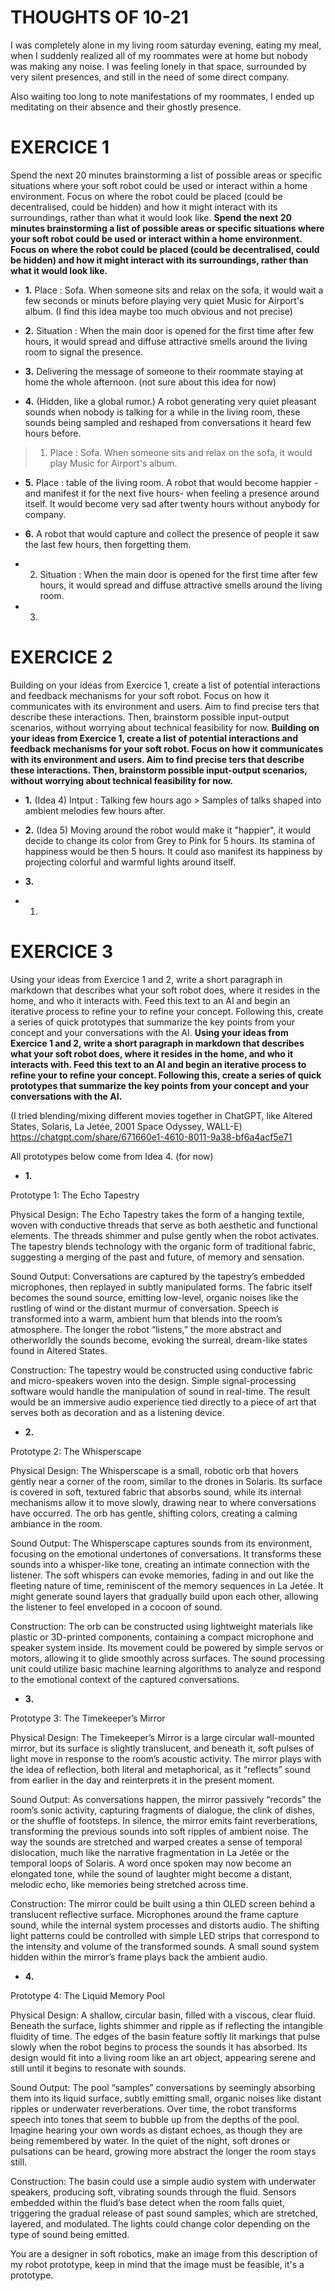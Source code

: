 # THOUGHTS OF 10-21
I was completely alone in my living room saturday evening, eating my meal, when I suddenly realized all of my roommates were at home but nobody was making any noise. I was feeling lonely in that space, surrounded by very silent presences, and still in the need of some direct company. 

Also waiting too long to note manifestations of my roommates, I ended up meditating on their absence and their ghostly presence. 



# EXERCICE 1
Spend the next 20 minutes brainstorming a list of possible areas or specific situations where your soft robot could be used or interact within a home environment. Focus on where the robot could be placed (could be decentralised, could be hidden) and how it might interact with its surroundings, rather than what it would look like.
**Spend the next 20 minutes brainstorming a list of possible areas or specific situations where your soft robot could be used or interact within a home environment. Focus on where the robot could be placed (could be decentralised, could be hidden) and how it might interact with its surroundings, rather than what it would look like.**

- **1.**  Place : Sofa. When someone sits and relax on the sofa, it would wait a few seconds or minuts before playing very quiet Music for Airport's album. (I find this idea maybe too much obvious and not precise)

- **2.**  Situation : When the main door is opened for the first time after few hours, it would spread and diffuse attractive smells around the living room to signal the presence. 

- **3.** Delivering the message of someone to their roommate staying at home the whole afternoon. (not sure about this idea for now)

- **4.** (Hidden, like a global rumor.) A robot generating very quiet pleasant sounds when nobody is talking for a while in the living room, these sounds being sampled and reshaped from conversations it heard few hours before. 

> 1.  Place : Sofa. When someone sits and relax on the sofa, it would play Music for Airport's album. 
- **5.** Place : table of the living room. A robot that would become happier -and manifest it for the next five hours- when feeling a presence around itself. It would become very sad after twenty hours without anybody for company. 

- **6.** A robot that would capture and collect the presence of people it saw the last few hours, then forgetting them.

- 2.  Situation : When the main door is opened for the first time after few hours, it would spread and diffuse attractive smells around the living room. 

- 3.  


# EXERCICE 2 
Building on your ideas from Exercice 1, create a list of potential interactions and feedback mechanisms for your soft robot. Focus on how it communicates with its environment and users. Aim to find precise ters that describe these interactions. Then, brainstorm possible input-output scenarios, without worrying about technical feasibility for now.
**Building on your ideas from Exercice 1, create a list of potential interactions and feedback mechanisms for your soft robot. Focus on how it communicates with its environment and users. Aim to find precise ters that describe these interactions. Then, brainstorm possible input-output scenarios, without worrying about technical feasibility for now.**

- **1.** (Idea 4) Intput : Talking few hours ago > Samples of talks shaped into ambient melodies few hours after.

- **2.** (Idea 5) Moving around the robot would make it "happier", it would decide to change its color from Grey to Pink for 5 hours. Its stamina of happiness would be then 5 hours. It could aso manifest its happiness by projecting colorful and warmful lights around itself. 
             
             
- **3.** 

- 1. 

# EXERCICE 3 
Using your ideas from Exercice 1 and 2, write a short paragraph in markdown that describes what your soft robot does, where it resides in the home, and who it interacts with. Feed this text to an AI and begin an iterative process to refine your to refine your concept.
Following this, create a series of quick prototypes that summarize the key points from your concept and your conversations with the AI. 
**Using your ideas from Exercice 1 and 2, write a short paragraph in markdown that describes what your soft robot does, where it resides in the home, and who it interacts with. Feed this text to an AI and begin an iterative process to refine your to refine your concept. Following this, create a series of quick prototypes that summarize the key points from your concept and your conversations with the AI.**

(I tried blending/mixing different movies together in ChatGPT, like Altered States, Solaris, La Jetée, 2001 Space Odyssey, WALL-E)
https://chatgpt.com/share/671660e1-4610-8011-9a38-bf6a4acf5e71

All prototypes below come from Idea 4. (for now)


- **1.**  

Prototype 1: The Echo Tapestry

Physical Design: The Echo Tapestry takes the form of a hanging textile, woven with conductive threads that serve as both aesthetic and functional elements. The threads shimmer and pulse gently when the robot activates. The tapestry blends technology with the organic form of traditional fabric, suggesting a merging of the past and future, of memory and sensation.

Sound Output: Conversations are captured by the tapestry’s embedded microphones, then replayed in subtly manipulated forms. The fabric itself becomes the sound source, emitting low-level, organic noises like the rustling of wind or the distant murmur of conversation. Speech is transformed into a warm, ambient hum that blends into the room’s atmosphere. The longer the robot “listens,” the more abstract and otherworldly the sounds become, evoking the surreal, dream-like states found in Altered States.

Construction: The tapestry would be constructed using conductive fabric and micro-speakers woven into the design. Simple signal-processing software would handle the manipulation of sound in real-time. The result would be an immersive audio experience tied directly to a piece of art that serves both as decoration and as a listening device.


- **2.**

Prototype 2: The Whisperscape

Physical Design: The Whisperscape is a small, robotic orb that hovers gently near a corner of the room, similar to the drones in Solaris. Its surface is covered in soft, textured fabric that absorbs sound, while its internal mechanisms allow it to move slowly, drawing near to where conversations have occurred. The orb has gentle, shifting colors, creating a calming ambiance in the room.

Sound Output: The Whisperscape captures sounds from its environment, focusing on the emotional undertones of conversations. It transforms these sounds into a whisper-like tone, creating an intimate connection with the listener. The soft whispers can evoke memories, fading in and out like the fleeting nature of time, reminiscent of the memory sequences in La Jetée. It might generate sound layers that gradually build upon each other, allowing the listener to feel enveloped in a cocoon of sound.

Construction: The orb can be constructed using lightweight materials like plastic or 3D-printed components, containing a compact microphone and speaker system inside. Its movement could be powered by simple servos or motors, allowing it to glide smoothly across surfaces. The sound processing unit could utilize basic machine learning algorithms to analyze and respond to the emotional context of the captured conversations.


- **3.**

Prototype 3: The Timekeeper’s Mirror

Physical Design: The Timekeeper’s Mirror is a large circular wall-mounted mirror, but its surface is slightly translucent, and beneath it, soft pulses of light move in response to the room’s acoustic activity. The mirror plays with the idea of reflection, both literal and metaphorical, as it “reflects” sound from earlier in the day and reinterprets it in the present moment.

Sound Output: As conversations happen, the mirror passively “records” the room’s sonic activity, capturing fragments of dialogue, the clink of dishes, or the shuffle of footsteps. In silence, the mirror emits faint reverberations, transforming the previous sounds into soft ripples of ambient noise. The way the sounds are stretched and warped creates a sense of temporal dislocation, much like the narrative fragmentation in La Jetée or the temporal loops of Solaris. A word once spoken may now become an elongated tone, while the sound of laughter might become a distant, melodic echo, like memories being stretched across time.

Construction: The mirror could be built using a thin OLED screen behind a translucent reflective surface. Microphones around the frame capture sound, while the internal system processes and distorts audio. The shifting light patterns could be controlled with simple LED strips that correspond to the intensity and volume of the transformed sounds. A small sound system hidden within the mirror’s frame plays back the ambient audio.

- **4.**

Prototype 4: The Liquid Memory Pool

Physical Design: A shallow, circular basin, filled with a viscous, clear fluid. Beneath the surface, lights shimmer and ripple as if reflecting the intangible fluidity of time. The edges of the basin feature softly lit markings that pulse slowly when the robot begins to process the sounds it has absorbed. Its design would fit into a living room like an art object, appearing serene and still until it begins to resonate with sounds.

Sound Output: The pool “samples” conversations by seemingly absorbing them into its liquid surface, subtly emitting small, organic noises like distant ripples or underwater reverberations. Over time, the robot transforms speech into tones that seem to bubble up from the depths of the pool. Imagine hearing your own words as distant echoes, as though they are being remembered by water. In the quiet of the night, soft drones or pulsations can be heard, growing more abstract the longer the room stays still.

Construction: The basin could use a simple audio system with underwater speakers, producing soft, vibrating sounds through the fluid. Sensors embedded within the fluid’s base detect when the room falls quiet, triggering the gradual release of past sound samples, which are stretched, layered, and modulated. The lights could change color depending on the type of sound being emitted.

You are a designer in soft robotics, make an image from this description of my robot prototype, keep in mind that the image must be feasible, it's a prototype. 